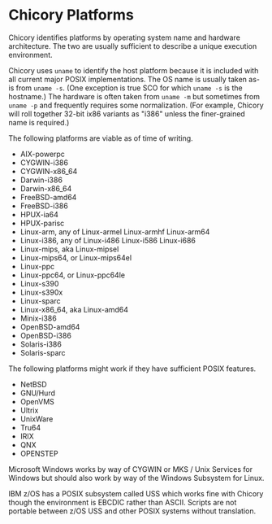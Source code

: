 # Chicory Platforms

Chicory identifies platforms by operating system name
and hardware architecture. The two are usually sufficient
to describe a unique execution environment.

Chicory uses `uname` to identify the host platform
because it is included with all current major POSIX implementations.
The OS name is usually taken as-is from `uname -s`. (One exception
is true SCO for which `uname -s` is the hostname.) The hardware is
often taken from `uname -m` but sometimes from `uname -p` and
frequently requires some normalization. (For example, Chicory will
roll together 32-bit ix86 variants as "i386" unless the finer-grained
name is required.)

The following platforms are viable as of time of writing.

* AIX-powerpc
* CYGWIN-i386
* CYGWIN-x86_64
* Darwin-i386
* Darwin-x86_64
* FreeBSD-amd64
* FreeBSD-i386
* HPUX-ia64
* HPUX-parisc
* Linux-arm, any of Linux-armel Linux-armhf Linux-arm64
* Linux-i386, any of Linux-i486 Linux-i586 Linux-i686
* Linux-mips, aka Linux-mipsel
* Linux-mips64, or Linux-mips64el
* Linux-ppc
* Linux-ppc64, or Linux-ppc64le
* Linux-s390
* Linux-s390x
* Linux-sparc
* Linux-x86_64, aka Linux-amd64
* Minix-i386
* OpenBSD-amd64
* OpenBSD-i386
* Solaris-i386
* Solaris-sparc

The following platforms might work if they have sufficient POSIX features.

* NetBSD
* GNU/Hurd
* OpenVMS
* Ultrix
* UnixWare
* Tru64
* IRIX
* QNX
* OPENSTEP
        
Microsoft Windows works by way of CYGWIN or MKS / Unix Services for Windows
but should also work by way of the Windows Subsystem for Linux.

IBM z/OS has a POSIX subsystem called USS which works fine with Chicory
though the environment is EBCDIC rather than ASCII. Scripts are not
portable between z/OS USS and other POSIX systems without translation.


